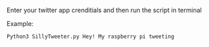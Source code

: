 Enter your twitter app crenditials and then run the script in terminal

Example:

```
Python3 SillyTweeter.py Hey! My raspberry pi tweeting

```
